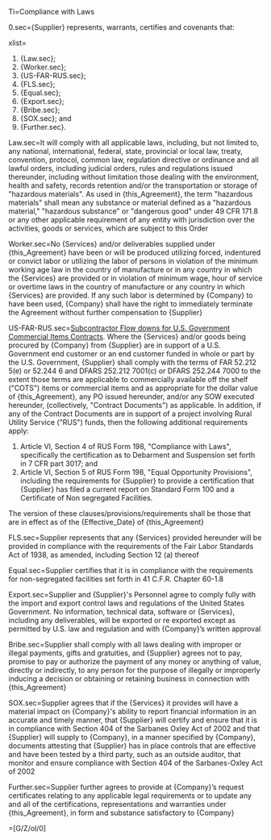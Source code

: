 Ti=Compliance with Laws

0.sec={Supplier} represents, warrants, certifies and covenants that:

xlist=<ol><li>{Law.sec};</li><li>{Worker.sec};</li><li>{US-FAR-RUS.sec};</li><li>{FLS.sec};</li><li>{Equal.sec};</li><li>{Export.sec};</li><li>{Bribe.sec};</li><li>{SOX.sec}; and</li><li>{Further.sec}.</li></ol>

Law.sec=It will comply with all applicable laws, including, but not limited to, any national, international, federal, state, provincial or local law, treaty, convention, protocol, common law, regulation directive or ordinance and all lawful orders, including judicial orders, rules and regulations issued thereunder, including without limitation those dealing with the environment, health and safety, records retention and/or the transportation or storage of "hazardous materials". As used in {this_Agreement}, the term "hazardous materials" shall mean any substance or material defined as a "hazardous material," "hazardous substance" or "dangerous good" under 49 CFR 171.8 or any other applicable requirement of any entity with jurisdiction over the activities, goods or services, which are subject to this Order

Worker.sec=No {Services} and/or deliverables supplied under {this_Agreement} have been or will be produced utilizing forced, indentured or convict labor or utilizing the labor of persons in violation of the minimum working age law in the country of manufacture or in any country in which the {Services} are provided or in violation of minimum wage, hour of service or overtime laws in the country of manufacture or any country in which {Services} are provided. If any such labor is determined by {Company} to have been used, {Company} shall have the right to immediately terminate the Agreement without further compensation to {Supplier}

US-FAR-RUS.sec=<u>Subcontractor Flow downs for U.S. Government Commercial Items Contracts</u>. Where the {Services} and/or goods being procured by {Company} from {Supplier} are in support of a U.S. Government end customer or an end customer funded in whole or part by the U.S. Government, {Supplier} shall comply with the terms of FAR 52.212 5(e) or 52.244 6 and DFARS 252.212 7001(c) or DFARS 252.244 7000 to the extent those terms are applicable to commercially available off the shelf ("COTS") items or commercial items and as appropriate for the dollar value of {this_Agreement}, any PO issued hereunder, and/or any SOW executed hereunder, (collectively, "Contract Documents") as applicable. In addition, if any of the Contract Documents are in support of a project involving Rural Utility Service ("RUS") funds, then the following additional requirements apply: <ol><li>Article VI, Section 4 of RUS Form 198, "Compliance with Laws", specifically the certification as to Debarment and Suspension set forth in 7 CFR part 3017; and</li><li>Article VI, Section 5 of RUS Form 198, "Equal Opportunity Provisions", including the requirements for {Supplier} to provide a certification that {Supplier} has filed a current report on Standard Form 100 and a Certificate of Non segregated Facilities.</li></ol> The version of these clauses/provisions/requirements shall be those that are in effect as of the {Effective_Date} of {this_Agreement}

FLS.sec=Supplier represents that any {Services} provided hereunder will be provided in compliance with the requirements of the Fair Labor Standards Act of 1938, as amended, including Section 12 (a) thereof

Equal.sec=Supplier certifies that it is in compliance with the requirements for non-segregated facilities set forth in 41 C.F.R. Chapter 60-1.8

Export.sec=Supplier and {Supplier}'s Personnel agree to comply fully with the import and export control laws and regulations of the United States Government. No information, technical data, software or {Services}, including any deliverables, will be exported or re exported except as permitted by U.S. law and regulation and with {Company}’s written approval

Bribe.sec=Supplier shall comply with all laws dealing with improper or illegal payments, gifts and gratuities, and {Supplier} agrees not to pay, promise to pay or authorize the payment of any money or anything of value, directly or indirectly, to any person for the purpose of illegally or improperly inducing a decision or obtaining or retaining business in connection with {this_Agreement}

SOX.sec=Supplier agrees that if the {Services} it provides will have a material impact on {Company}'s ability to report financial information in an accurate and timely manner, that {Supplier} will certify and ensure that it is in compliance with Section 404 of the Sarbanes Oxley Act of 2002 and that {Supplier} will supply to {Company}, in a manner specified by {Company}, documents attesting that {Supplier} has in place controls that are effective and have been tested by a third party, such as an outside auditor, that monitor and ensure compliance with Section 404 of the Sarbanes-Oxley Act of 2002

Further.sec=Supplier further agrees to provide at {Company}’s request certificates relating to any applicable legal requirements or to update any and all of the certifications, representations and warranties under {this_Agreement}, in form and substance satisfactory to {Company}

=[G/Z/ol/0]
